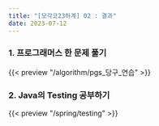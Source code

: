 ```yaml
---
title: "[모각코23하계] 02 : 결과"
date: 2023-07-12
---
```


### 1. 프로그래머스 한 문제 풀기

{{< preview "/algorithm/pgs_당구_연습" >}}

### 2. Java의 Testing 공부하기

{{< preview "/spring/testing" >}}
